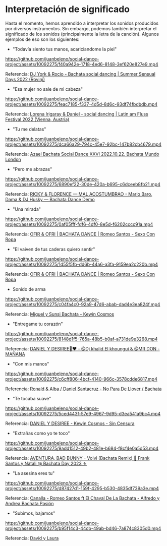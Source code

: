 # Interpretación de significado

Hasta el momento, hemos aprendido a interpretar los sonidos producidos por diversos instrumentos. Sin embargo, podemos también interpretar el significado de los sonidos (principalmente la letra de la canción). Algunos ejemplos de eso son los siguientes:

- "Todavía siento tus manos, acariciandome la piel"

https://github.com/juanbeleno/social-dance-project/assets/10092275/f40a942e-1718-4ed6-8148-3ef620e827e9.mp4

Referencia: [DJ York & Rocio - Bachata social dancing | Summer Sensual Days 2022 (Rovinj)](https://youtu.be/WAd7tsphmVQ?t=5)


- "Esa mujer no sale de mi cabeza"

https://github.com/juanbeleno/social-dance-project/assets/10092275/feac7185-f337-4d5d-8d6c-93df74fbdbdb.mp4

Referencia: [Lorena Irigaray & Daniel - social dancing | Latin am Fluss Festival 2022 (Vienna, Austria)](https://youtu.be/BLiK-lXjZGQ?t=4)


- "Tu me delatas"

https://github.com/juanbeleno/social-dance-project/assets/10092275/dca66a29-794c-45e7-92bc-147b82cb4679.mp4

Referencia: [Azael Bachata Social Dance XXVI 2022.10.22. Bachata Mundo London](https://youtu.be/KAGpUXqzqvw?t=40)


- "Pero me abrazas"

https://github.com/juanbeleno/social-dance-project/assets/10092275/6890ef22-30de-420a-b695-c6dceeb8fb21.mp4

Referencia: [RICKY & FLORENCE — MAL ACOSTUMBRAO - Mario Baro, Dama & DJ Husky — Bachata Dance Demo](https://youtu.be/Xa996eDW86c?t=25)


- "Una mirada"

https://github.com/juanbeleno/social-dance-project/assets/10092275/0af05fff-fdf6-4df0-8e5d-f6202cccc91a.mp4

Referencia: [OFIR & OFRI | BACHATA DANCE | Romeo Santos - Sexo Con Ropa](https://youtu.be/bIfBzHD8SLo?t=15)


- "El vaiven de tus caderas quiero sentir"

https://github.com/juanbeleno/social-dance-project/assets/10092275/1d55f5fb-dd6b-44a6-a3fa-9159ea2c220b.mp4

Referencia: [OFIR & OFRI | BACHATA DANCE | Romeo Santos - Sexo Con Ropa](https://youtu.be/bIfBzHD8SLo?t=47)


- Sonido de arma

https://github.com/juanbeleno/social-dance-project/assets/10092275/c04fa4c0-92a9-47d6-abab-dad4e3ea824f.mp4

Referencia: [Miguel y Sunsi Bachata - Kewin Cosmos](https://youtu.be/O6O1VP05UwE?t=78)


- "Entregame tu corazón"

https://github.com/juanbeleno/social-dance-project/assets/10092275/8148d1f5-765a-48b5-b0af-a731de9e3268.mp4

Referencia: [DANIEL Y DESIREE💯♥️ - @Dj khalid El khoungui & @MR DON - MAÑANA](https://youtu.be/rkDUJ-Pom8U?t=66)


- "Con mis manos"

https://github.com/juanbeleno/social-dance-project/assets/10092275/c6cff806-4bcf-4140-966c-3578cdde6817.mp4

Referencia: [Ronald & Alba / Daniel Santacruz - No Para De Llover / Bachata](https://youtu.be/PG__EHrvSAg?t=207)


- "Te tocaba suave"

https://github.com/juanbeleno/social-dance-project/assets/10092275/5ced443f-57e9-4967-9d95-d3ea541a9bc4.mp4

Referencia: [DANIEL Y DESIREE - Kewin Cosmos - Sin Censura](https://youtu.be/PG__EHrvSAg?t=207)


- "Extrañas como yo te toco"

https://github.com/juanbeleno/social-dance-project/assets/10092275/9add1512-49b2-481e-b684-f8cf4e0a5d53.mp4

Referencia: [AVENTURA, BAD BUNNY - Volvì (Bachata Remix) 🔱 Frank Santos y Natali @ Bachata Day 2023 ⚜](https://youtu.be/g42DY3Oove4?t=29)


- "La asesina eres tu"

https://github.com/juanbeleno/social-dance-project/assets/10092275/d87427d1-159f-4295-b530-4835df739a3e.mp4

Referencia: [Canalla - Romeo Santos ft El Chaval De La Bachata - Alfredo y Andrea Bachata Pasión](https://youtu.be/YxPUDqjT6is?t=22)


- "Subimos, bajamos"

https://github.com/juanbeleno/social-dance-project/assets/10092275/b95f14c3-44cb-49ab-bd46-7a874c8305d0.mp4

Referencia: [David y Laura](https://www.instagram.com/davidylauradancers/)

